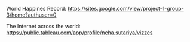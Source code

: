 World Happines Record: https://sites.google.com/view/project-1-group-3/home?authuser=0

The Internet across the world: https://public.tableau.com/app/profile/neha.sutariya/vizzes
